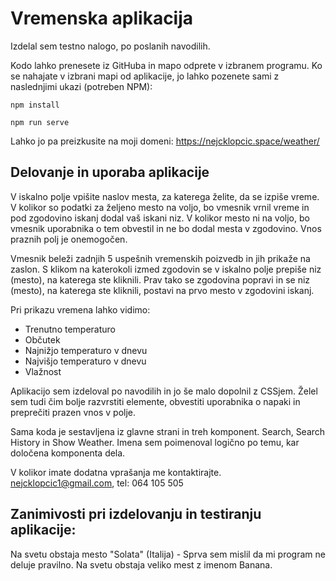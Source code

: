# Vremenska aplikacija

Izdelal sem testno nalogo, po poslanih navodilih.

Kodo lahko prenesete iz GitHuba in mapo odprete v izbranem programu. Ko se nahajate v izbrani mapi od aplikacije, jo lahko pozenete sami z naslednjimi ukazi (potreben NPM):

```
npm install
```
```
npm run serve
```
 Lahko jo pa preizkusite na moji domeni: https://nejcklopcic.space/weather/


## Delovanje in uporaba aplikacije

V iskalno polje vpišite naslov mesta, za katerega želite, da se izpiše vreme. V kolikor so podatki za željeno mesto na voljo, bo vmesnik vrnil vreme in pod zgodovino iskanj dodal vaš iskani niz. V kolikor mesto ni na voljo, bo vmesnik uporabnika o tem obvestil in ne bo dodal mesta v zgodovino. Vnos praznih polj je onemogočen.

Vmesnik beleži zadnjih 5 uspešnih vremenskih poizvedb in jih prikaže na zaslon. S klikom na katerokoli izmed zgodovin se v iskalno polje prepiše niz (mesto), na katerega ste kliknili. Prav tako se zgodovina popravi in se niz (mesto), na katerega ste kliknili, postavi na prvo mesto v zgodovini iskanj.

Pri prikazu vremena lahko vidimo:

 - Trenutno temperaturo
 - Občutek
 - Najnižjo temperaturo v dnevu
 - Najvišjo temperaturo v dnevu
 - Vlažnost

Aplikacijo sem izdeloval po navodilih in jo še malo dopolnil z CSSjem. Želel sem tudi čim bolje razvrstiti elemente, obvestiti uporabnika o napaki in preprečiti prazen vnos v polje.

Sama koda je sestavljena iz glavne strani in treh komponent. Search, Search History in Show Weather. Imena sem poimenoval logično po temu, kar določena komponenta dela.

V kolikor imate dodatna vprašanja me kontaktirajte. nejcklopcic1@gmail.com, tel: 064 105 505


## Zanimivosti pri izdelovanju in testiranju aplikacije: 

Na svetu obstaja mesto "Solata" (Italija) - Sprva sem mislil da mi program ne deluje pravilno.
Na svetu obstaja veliko mest z imenom Banana.

